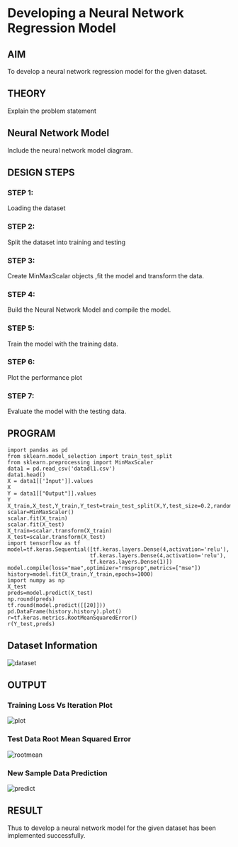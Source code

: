 # Developing a Neural Network Regression Model

## AIM

To develop a neural network regression model for the given dataset.

## THEORY

Explain the problem statement

## Neural Network Model

Include the neural network model diagram.

## DESIGN STEPS

### STEP 1:

Loading the dataset

### STEP 2:

Split the dataset into training and testing

### STEP 3:

Create MinMaxScalar objects ,fit the model and transform the data.

### STEP 4:

Build the Neural Network Model and compile the model.

### STEP 5:

Train the model with the training data.

### STEP 6:

Plot the performance plot

### STEP 7:

Evaluate the model with the testing data.

## PROGRAM
```
import pandas as pd
from sklearn.model_selection import train_test_split
from sklearn.preprocessing import MinMaxScaler
data1 = pd.read_csv('datadl1.csv')
data1.head()
X = data1[['Input']].values
X
Y = data1[["Output"]].values
Y
X_train,X_test,Y_train,Y_test=train_test_split(X,Y,test_size=0.2,random_state=42)
scalar=MinMaxScaler()
scalar.fit(X_train)
scalar.fit(X_test)
X_train=scalar.transform(X_train)
X_test=scalar.transform(X_test)
import tensorflow as tf
model=tf.keras.Sequential([tf.keras.layers.Dense(4,activation='relu'),
                          tf.keras.layers.Dense(4,activation='relu'),
                          tf.keras.layers.Dense(1)])
model.compile(loss="mae",optimizer="rmsprop",metrics=["mse"])
history=model.fit(X_train,Y_train,epochs=1000)
import numpy as np
X_test
preds=model.predict(X_test)
np.round(preds)
tf.round(model.predict([[20]]))
pd.DataFrame(history.history).plot()
r=tf.keras.metrics.RootMeanSquaredError()
r(Y_test,preds)
```

## Dataset Information

![dataset](https://user-images.githubusercontent.com/75237886/187087553-3281fa32-1698-439c-b90c-9c0c2c9475ed.jpg)


## OUTPUT

### Training Loss Vs Iteration Plot

![plot](https://user-images.githubusercontent.com/75237886/187087575-0f9d5068-435c-4c90-b3cd-ac610b3fd5ac.jpg)


### Test Data Root Mean Squared Error

![rootmean](https://user-images.githubusercontent.com/75237886/187087584-f08788d1-2a5f-4ed5-98a7-18ef70d9dc52.jpg)


### New Sample Data Prediction

![predict](https://user-images.githubusercontent.com/75237886/187087597-03d355ee-403e-4f28-927e-77658c62ff21.jpg)


## RESULT

Thus to develop a neural network model for the given dataset has been implemented successfully.
